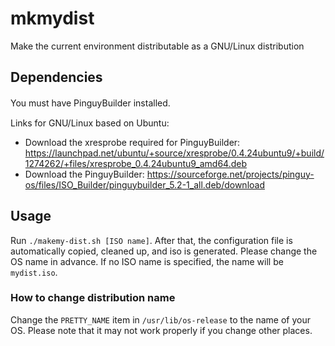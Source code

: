 # mkmydist
Make the current environment distributable as a GNU/Linux distribution

## Dependencies
You must have PinguyBuilder installed.　

Links for GNU/Linux based on Ubuntu:
- Download the xresprobe required for PinguyBuilder: https://launchpad.net/ubuntu/+source/xresprobe/0.4.24ubuntu9/+build/1274262/+files/xresprobe_0.4.24ubuntu9_amd64.deb
- Download the PinguyBuilder: https://sourceforge.net/projects/pinguy-os/files/ISO_Builder/pinguybuilder_5.2-1_all.deb/download

## Usage
Run `./makemy-dist.sh [ISO name]`.
After that, the configuration file is automatically copied, cleaned up, and iso is generated. Please change the OS name in advance.
If no ISO name is specified, the name will be `mydist.iso`.

### How to change distribution name
Change the `PRETTY_NAME` item in `/usr/lib/os-release` to the name of your OS. Please note that it may not work properly if you change other places.
